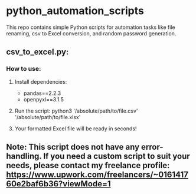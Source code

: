 # python_automation_scripts
This repo contains simple Python scripts for automation tasks like file renaming, csv to Excel conversion, and random password generation.

## csv_to_excel.py:
### How to use:
1. Install dependencies:
    - pandas==2.2.3
    - openpyxl==3.1.5

2. Run the script:
    python3 '/absolute/path/to/file.csv' '/absolute/path/to/file.xlsx'

3. Your formatted Excel file will be ready in seconds!

## Note: This script does not have any error-handling. If you need a custom script to suit your needs, please contact my freelance profile: https://www.upwork.com/freelancers/~016141760e2baf6b36?viewMode=1